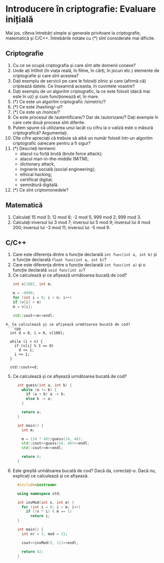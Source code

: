 # Introducere în criptografie: Evaluare inițială

Mai jos, cîteva întrebări simple și generale privitoare la criptografie,
matematică și C/C++. Întrebările notate cu (*) sînt considerate mai dificile.

## Criptografie
1. Cu ce se ocupă criptografia și care sînt alte domenii conexe?
2. Unde ați întîlnit (în viața reală, în filme, în cărți, în jocuri etc.)
   elemente de criptografie și care sînt acestea?
3. Dați exemplu de servicii pe care le folosiți zilnic și care (afirmă că)
   criptează datele. Ce înseamnă aceasta, în cuvintele voastre?
4. Dați exemplu de un algoritm criptografic, la ce este folosit (dacă mai
   este în uz) și cum funcționează el, în mare.
5. (*) Ce este un algoritm criptografic /simetric/?
6. (*) Ce este /hashing/-ul?
7. (*) Ce este un /nonce/?
8. Ce este procesul de /autentificare/? Dar de /autorizare/? Dați exemple
   în care cele două procese sînt diferite.
9. Putem spune că utilizarea unui lacăt cu cifru la o valiză
   este o măsură criptografică? Argumentați.
10. Cîte cifre apreciați că trebuie să aibă un număr folosit într-un algoritm
	criptografic oarecare pentru a fi sigur?
11. (*) Descrieți termenii:
	- atacul cu forță brută (brute force attack);
	- atacul man-in-the-middle (MiTM);
	- dictionary attack,
	- inginerie socială	(social engineering);
	- ethical hacking;
	- certificat digital;
	- semnătură digitală.
12. (*) Ce sînt criptomonedele?


## Matematică
1. Calculați 15 mod 3; 12 mod 8; -2 mod 5; 999 mod 2; 999 mod 3.
2. Calculați inversul lui 3 mod 7; inversul lui 5 mod 9; inversul lui 4 mod 200;
   inversul lui -3 mod 11; inversul lui -5 mod 9.

## C/C++
1. Care este diferența dintre o funcție declarată `int func(int a, int b)` și o
   funcție declarată `float func(int a, int b)`?
2. Care este diferența dintre o funcție declarată `int func(int a)` și o funcție
   declarată `void func(int a)`?
3. Ce calculează și ce afișează următoarea bucată de cod?
   ```cpp
   int v[100], int m;

   m = -9999;
   for (int i = 0; i < n; i++)
   if (v[i] > m)
   m = v[i];

   std::cout<<m<<endl;
  ```
4. Ce calculează și ce afișează următoarea bucată de cod?
   ```cpp
	int d = 0, i = 0, v[100];

	while (i < n) {
	  if (v[i] % 3 == 0)
		d += 1;
	  i += 1;
	}

	std::cout<<d;
   ```
5. Ce calculează și ce afișează următoarea bucată de cod?
   ```cpp
	 int guess(int a, int b) {
	   while (a != b) {
		 if (a > b) a -= b;
		 else b -= a;
	   }

	   return a;
	 }

	 int main() {
	   int m;

	   m = (24 * 40)/guess(24, 40);
	   std::cout<<guess(24, 40)<<endl;
	   std::cout<<m<<endl;

	   return 0;
	 }
   ```
6. Este greșită următoarea bucată de cod? Dacă da, corectați-o.
   Dacă nu, explicați ce calculează și ce afișează.
   ```cpp
	 #include<iostream>

	 using namespace std;

	 int invMod(int x, int m) {
	   for (int i = 0; i < m; i++)
		 if ((x * i) % m == 1)
		   return i;
	 }

	 int main() {
	   int nr = 5, mod = 11;

	   cout<<invMod(5, 11)<<endl;

	   return 42;
	 }
   ```

